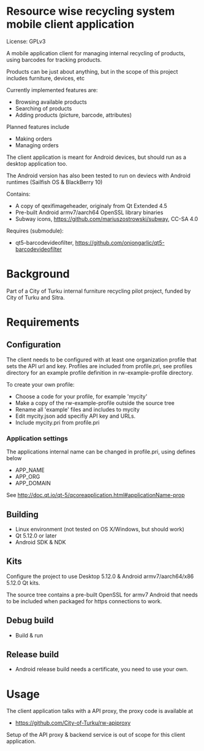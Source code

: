 # Resource wise recycling system mobile client application

License: GPLv3

A mobile application client for managing internal recycling of products, using
barcodes for tracking products.

Products can be just about anything, but in the scope of this project includes
furniture, devices, etc

Currently implemented features are:

* Browsing available products
* Searching of products
* Adding products (picture, barcode, attributes)

Planned features include
* Making orders
* Managing orders

The client application is meant for Android devices, but should run as a desktop application too.

The Android version has also been tested to run on deviecs with Android runtimes (Sailfish OS & BlackBerry 10)

Contains: 
* A copy of qexifimageheader, originaly from Qt Extended 4.5
* Pre-built Android armv7/aarch64 OpenSSL library binaries
* Subway icons, https://github.com/mariuszostrowski/subway, CC-SA 4.0

Requires (submodule):
* qt5-barcodevideofilter, https://github.com/oniongarlic/qt5-barcodevideofilter

# Background

Part of a City of Turku internal furniture recycling pilot project, funded by City of Turku and Sitra.

# Requirements

## Configuration

The client needs to be configured with at least one organization profile that sets the API url and key.
Profiles are included from profile.pri, see profiles directory for an example profile definition in 
rw-example-profile directory.

To create your own profile:
* Choose a code for your profile, for example 'mycity'
* Make a copy of the rw-example-profile outside the source tree
* Rename all 'example' files and includes to mycity
* Edit mycity.json add specifiy API key and URLs.
* Include mycity.pri from profile.pri

### Application settings

The applications internal name can be changed in profile.pri, using defines below

* APP_NAME
* APP_ORG
* APP_DOMAIN

See http://doc.qt.io/qt-5/qcoreapplication.html#applicationName-prop

## Building

* Linux environment (not tested on OS X/Windows, but should work)
* Qt 5.12.0 or later
* Android SDK & NDK

## Kits

Configure the project to use Desktop 5.12.0 & Android armv7/aarch64/x86 5.12.0 Qt kits.

The source tree contains a pre-built OpenSSL for armv7 Android that needs to be
included when packaged for https connections to work.

## Debug build

* Build & run

## Release build

* Android release build needs a certificate, you need to use your own.

# Usage

The client application talks with a API proxy, the proxy code is available at
* https://github.com/City-of-Turku/rw-apiproxy

Setup of the API proxy & backend service is out of scope for this client application.
